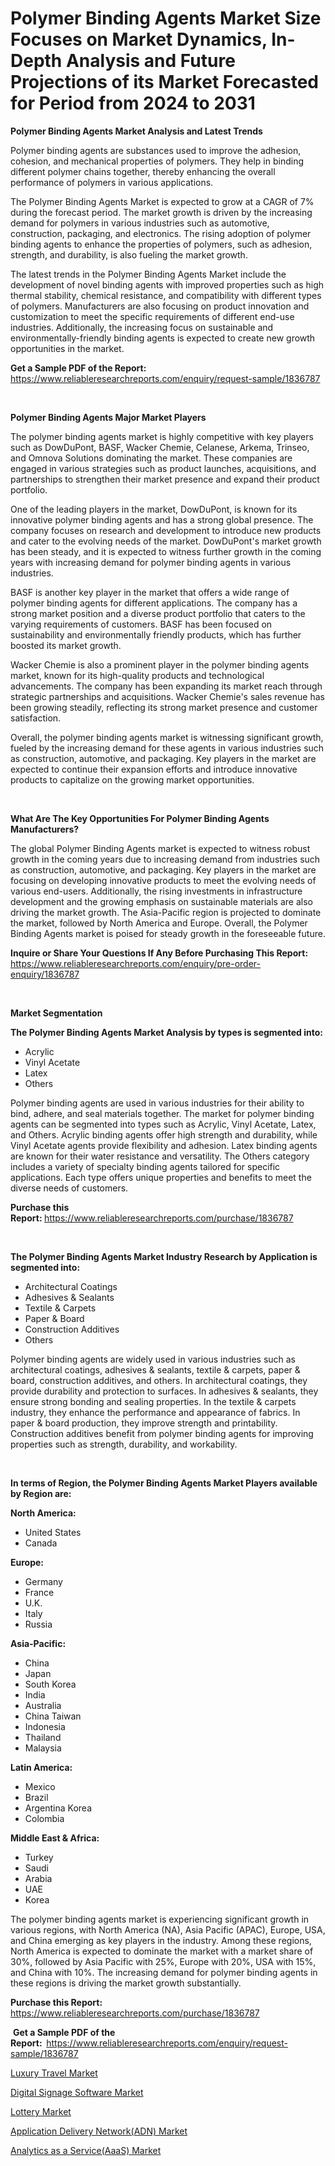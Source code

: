 <p><h1>Polymer Binding Agents Market Size Focuses on Market Dynamics, In-Depth Analysis and Future Projections of its Market Forecasted for Period from 2024 to 2031</h1></p><p><strong>Polymer Binding Agents Market Analysis and Latest Trends</strong></p>
<p><p>Polymer binding agents are substances used to improve the adhesion, cohesion, and mechanical properties of polymers. They help in binding different polymer chains together, thereby enhancing the overall performance of polymers in various applications.</p><p>The Polymer Binding Agents Market is expected to grow at a CAGR of 7% during the forecast period. The market growth is driven by the increasing demand for polymers in various industries such as automotive, construction, packaging, and electronics. The rising adoption of polymer binding agents to enhance the properties of polymers, such as adhesion, strength, and durability, is also fueling the market growth.</p><p>The latest trends in the Polymer Binding Agents Market include the development of novel binding agents with improved properties such as high thermal stability, chemical resistance, and compatibility with different types of polymers. Manufacturers are also focusing on product innovation and customization to meet the specific requirements of different end-use industries. Additionally, the increasing focus on sustainable and environmentally-friendly binding agents is expected to create new growth opportunities in the market.</p></p>
<p><strong>Get a Sample PDF of the Report:&nbsp;</strong> <a href="https://www.reliableresearchreports.com/enquiry/request-sample/1836787">https://www.reliableresearchreports.com/enquiry/request-sample/1836787</a></p>
<p>&nbsp;</p>
<p><strong>Polymer Binding Agents Major Market Players</strong></p>
<p><p>The polymer binding agents market is highly competitive with key players such as DowDuPont, BASF, Wacker Chemie, Celanese, Arkema, Trinseo, and Omnova Solutions dominating the market. These companies are engaged in various strategies such as product launches, acquisitions, and partnerships to strengthen their market presence and expand their product portfolio.</p><p>One of the leading players in the market, DowDuPont, is known for its innovative polymer binding agents and has a strong global presence. The company focuses on research and development to introduce new products and cater to the evolving needs of the market. DowDuPont's market growth has been steady, and it is expected to witness further growth in the coming years with increasing demand for polymer binding agents in various industries.</p><p>BASF is another key player in the market that offers a wide range of polymer binding agents for different applications. The company has a strong market position and a diverse product portfolio that caters to the varying requirements of customers. BASF has been focused on sustainability and environmentally friendly products, which has further boosted its market growth.</p><p>Wacker Chemie is also a prominent player in the polymer binding agents market, known for its high-quality products and technological advancements. The company has been expanding its market reach through strategic partnerships and acquisitions. Wacker Chemie's sales revenue has been growing steadily, reflecting its strong market presence and customer satisfaction.</p><p>Overall, the polymer binding agents market is witnessing significant growth, fueled by the increasing demand for these agents in various industries such as construction, automotive, and packaging. Key players in the market are expected to continue their expansion efforts and introduce innovative products to capitalize on the growing market opportunities.</p></p>
<p>&nbsp;</p>
<p><strong>What Are The Key Opportunities For Polymer Binding Agents Manufacturers?</strong></p>
<p><p>The global Polymer Binding Agents market is expected to witness robust growth in the coming years due to increasing demand from industries such as construction, automotive, and packaging. Key players in the market are focusing on developing innovative products to meet the evolving needs of various end-users. Additionally, the rising investments in infrastructure development and the growing emphasis on sustainable materials are also driving the market growth. The Asia-Pacific region is projected to dominate the market, followed by North America and Europe. Overall, the Polymer Binding Agents market is poised for steady growth in the foreseeable future.</p></p>
<p><strong>Inquire or Share Your Questions If Any Before Purchasing This Report:</strong> <a href="https://www.reliableresearchreports.com/enquiry/pre-order-enquiry/1836787">https://www.reliableresearchreports.com/enquiry/pre-order-enquiry/1836787</a></p>
<p>&nbsp;</p>
<p><strong>Market Segmentation</strong></p>
<p><strong>The Polymer Binding Agents Market Analysis by types is segmented into:</strong></p>
<p><ul><li>Acrylic</li><li>Vinyl Acetate</li><li>Latex</li><li>Others</li></ul></p>
<p><p>Polymer binding agents are used in various industries for their ability to bind, adhere, and seal materials together. The market for polymer binding agents can be segmented into types such as Acrylic, Vinyl Acetate, Latex, and Others. Acrylic binding agents offer high strength and durability, while Vinyl Acetate agents provide flexibility and adhesion. Latex binding agents are known for their water resistance and versatility. The Others category includes a variety of specialty binding agents tailored for specific applications. Each type offers unique properties and benefits to meet the diverse needs of customers.</p></p>
<p><strong>Purchase this Report:&nbsp;</strong><a href="https://www.reliableresearchreports.com/purchase/1836787">https://www.reliableresearchreports.com/purchase/1836787</a></p>
<p>&nbsp;</p>
<p><strong>The Polymer Binding Agents Market Industry Research by Application is segmented into:</strong></p>
<p><ul><li>Architectural Coatings</li><li>Adhesives & Sealants</li><li>Textile & Carpets</li><li>Paper & Board</li><li>Construction Additives</li><li>Others</li></ul></p>
<p><p>Polymer binding agents are widely used in various industries such as architectural coatings, adhesives & sealants, textile & carpets, paper & board, construction additives, and others. In architectural coatings, they provide durability and protection to surfaces. In adhesives & sealants, they ensure strong bonding and sealing properties. In the textile & carpets industry, they enhance the performance and appearance of fabrics. In paper & board production, they improve strength and printability. Construction additives benefit from polymer binding agents for improving properties such as strength, durability, and workability.</p></p>
<p>&nbsp;</p>
<p><strong>In terms of Region, the Polymer Binding Agents Market Players available by Region are:</strong></p>
<p>
    <p> <strong> North America: </strong>
        <ul>
            <li>United States</li>
            <li>Canada</li>
        </ul>
        </p> 
    <p> <strong> Europe: </strong>
        <ul>
            <li>Germany</li>
            <li>France</li>
            <li>U.K.</li>
            <li>Italy</li>
            <li>Russia</li>
        </ul>
        </p> 
    <p> <strong> Asia-Pacific: </strong>
        <ul>
            <li>China</li>
            <li>Japan</li>
            <li>South Korea</li>
            <li>India</li>
            <li>Australia</li>
            <li>China Taiwan</li>
            <li>Indonesia</li>
            <li>Thailand</li>
            <li>Malaysia</li>
        </ul>
        </p> 
    <p> <strong> Latin America: </strong>
        <ul>
            <li>Mexico</li>
            <li>Brazil</li>
            <li>Argentina Korea</li>
            <li>Colombia</li>
        </ul>
        </p> 
    <p> <strong> Middle East & Africa: </strong>
        <ul>
            <li>Turkey</li>
            <li>Saudi</li>
            <li>Arabia</li>
            <li>UAE</li>
            <li>Korea</li>
        </ul>
    </p>
    </p>
<p><p>The polymer binding agents market is experiencing significant growth in various regions, with North America (NA), Asia Pacific (APAC), Europe, USA, and China emerging as key players in the industry. Among these regions, North America is expected to dominate the market with a market share of 30%, followed by Asia Pacific with 25%, Europe with 20%, USA with 15%, and China with 10%. The increasing demand for polymer binding agents in these regions is driving the market growth substantially.</p></p>
<p><strong>Purchase this Report: </strong><a href="https://www.reliableresearchreports.com/purchase/1836787">https://www.reliableresearchreports.com/purchase/1836787</a></p>
<p>&nbsp;<strong>Get a Sample PDF of the Report:&nbsp;&nbsp;</strong><a href="https://www.reliableresearchreports.com/enquiry/request-sample/1836787">https://www.reliableresearchreports.com/enquiry/request-sample/1836787</a></p>
<p><strong></strong></p>
<p><p><a href="https://medium.com/@olenwuckert56/luxury-travel-market-share-evolution-and-market-growth-trends-2024-2031-efec08bf1cb8">Luxury Travel Market</a></p><p><a href="https://medium.com/@olenwuckert56/digital-signage-software-market-size-market-outlook-and-market-forecast-2024-to-2031-8e2814c1fe26">Digital Signage Software Market</a></p><p><a href="https://medium.com/@olenwuckert56/lottery-market-comprehensive-assessment-by-type-application-and-geography-4c2a20f8cc69">Lottery Market</a></p><p><a href="https://github.com/lbird53714/Market-Research-Report-List-3/blob/main/application-delivery-networkadn-market.md">Application Delivery Network(ADN) Market</a></p><p><a href="https://github.com/moyahfrancoestellec51j635wcx/Market-Research-Report-List-1/blob/main/analytics-as-a-serviceaaas-market.md">Analytics as a Service(AaaS) Market</a></p></p>